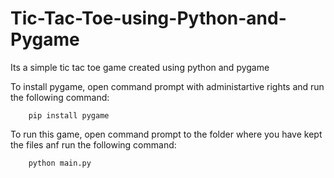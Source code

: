 # Tic-Tac-Toe-using-Python-and-Pygame

Its a simple tic tac toe game created using python and pygame

To install pygame, open command prompt with administartive rights and run the following command:

        pip install pygame
        
To run this game, open command prompt to the folder where you have kept the files anf run the following command:

        python main.py
        
  
